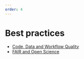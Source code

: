 ```yaml
---
order: 4
---
```

# Best practices

- [Code, Data and Workflow Quality](./Code%20Data%20and%20Workflow%20Quality.md)
- [FAIR and Open Science](./FAIR%20and%20Open%20Science.md)
